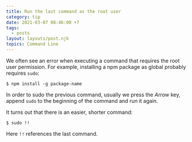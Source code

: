 ```yaml
---
title: Run the last command as the root user
category: tip
date: 2021-03-07 08:46:00 +7
tags:
  - posts
layout: layouts/post.njk
topics: Command Line
---
```


We often see an error when executing a command that requires the root user permission. For example, installing a npm package as global probably requires `sudo`:

```shell
$ npm install -g package-name
```

In order to sudo the previous command, usually we press the _Arrow_ key, append `sudo` to the beginning of the command and run it again.

It turns out that there is an easier, shorter command:

```shell
$ sudo !!
```

Here `!!` references the last command.